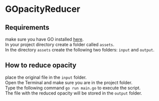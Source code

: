 # GOpacityReducer

## Requirements
make sure you have GO installed [here](https://go.dev/dl/).<br>
In your project directory create a folder called ``assets``.<br>
In the directory ``assets`` create the following two folders: ``input`` and ``output``.<br>

## How to reduce opacity

place the original file in the ``input`` folder.<br>
Open the Terminal and make sure you are in the project folder. <br>
Type the following command ``go run main.go`` to execute the script.<br>
The file with the reduced opacity will be stored in the ``output`` folder. 